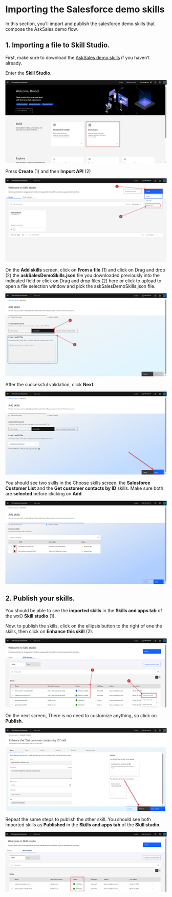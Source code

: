 # Importing the Salesforce demo skills

In this section, you’ll import and publish the salesforce demo skills that 
compose the AskSales demo flow.

## 1. Importing a file to Skill Studio.

First, make sure to download the [AskSales demo skills](../assets/ask-sales-demo-skills.json) if you haven’t already.

Enter the **Skill Studio**.

![create action 1](./images/2025-03-10_13h33_25.png)

Press **Create** (1) and then **Import API** (2)

![create action 2](./images/2025-03-10_13h37_36.png)

On the **Add skills** screen, click on **From a file** (1) and click on Drag and drop (2) the **askSalesDemoSkills.json** file you downloaded previously into the indicated field or click on Drag and drop files (2) here or click to upload to open a file selection window and pick the askSalesDemoSkills.json file.

![create action 3](./images/2025-03-10_13h41_31.png)

After the successful validation, click **Next**.

![create action 4](./images/2025-03-10_13h44_54.png)

You should see two skills in the Choose skills screen, the **Salesforce Customer List** and the **Get customer contacts by ID** skills. Make sure both are **selected** before clicking on **Add**.

![create action 5](./images/2025-03-10_13h48_23.png)

## 2. Publish your skills.

You should be able to see the **imported skills** in the **Skills and apps tab** of the wxO **Skill studio** (1).

Now, to publish the skills, click on the ellipsis button to the right of one the skills, then click on **Enhance this skill** (2). 

![create action 6](./images/2025-03-10_13h53_02.png)

On the next screen, There is no need to customize anything, so click on **Publish**.

![create action 7](./images/2025-03-10_13h58_06.png)

Repeat the same steps to publish the other skill. You should see both imported skills as **Published** in the **Skills and apps tab** of the **Skill studio**.

![create action 8](./images/2025-03-10_14h01_43.png)